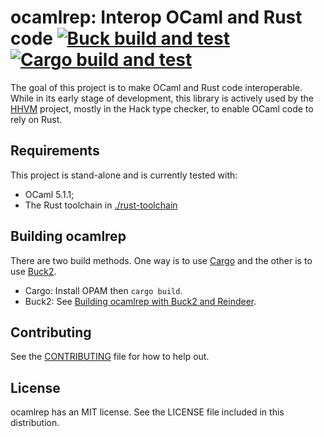 # ocamlrep: Interop OCaml and Rust code [![Buck build and test](https://github.com/facebook/ocamlrep/actions/workflows/buck-build-and-test.yml/badge.svg)](https://github.com/facebook/ocamlrep/actions/workflows/buck-build-and-test.yml) [![Cargo build and test](https://github.com/facebook/ocamlrep/actions/workflows/cargo-build-and-test.yml/badge.svg)](https://github.com/facebook/ocamlrep/actions/workflows/cargo-build-and-test.yml)

The goal of this project is to make OCaml and Rust code interoperable. While in its early stage of development, this library is actively used by the [HHVM](https://github.com/facebook/hhvm) project, mostly in the Hack type checker, to enable OCaml code to rely on Rust.

## Requirements
This project is stand-alone and is currently tested with:
  - OCaml 5.1.1;
  - The Rust toolchain in [./rust-toolchain](rust-toolchain)

## Building ocamlrep

There are two build methods. One way is to use [Cargo](https://doc.rust-lang.org/cargo/guide/cargo-home.html) and the other is to use [Buck2](https://buck2.build/).

- Cargo: Install OPAM then `cargo build`.
- Buck2: See [Building ocamlrep with Buck2 and Reindeer](README-BUCK.md).

## Contributing
See the [CONTRIBUTING](CONTRIBUTING.md) file for how to help out.

## License
ocamlrep has an MIT license. See the LICENSE file included in this distribution.
